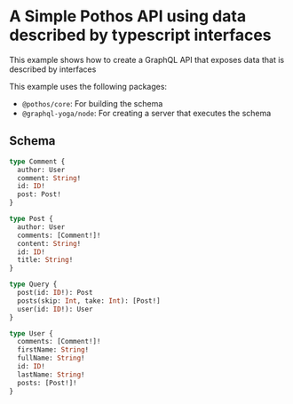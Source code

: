 # A Simple Pothos API using data described by typescript interfaces

This example shows how to create a GraphQL API that exposes data that is described by interfaces

This example uses the following packages:

- `@pothos/core`: For building the schema
- `@graphql-yoga/node`: For creating a server that executes the schema

## Schema

```graphql
type Comment {
  author: User
  comment: String!
  id: ID!
  post: Post!
}

type Post {
  author: User
  comments: [Comment!]!
  content: String!
  id: ID!
  title: String!
}

type Query {
  post(id: ID!): Post
  posts(skip: Int, take: Int): [Post!]
  user(id: ID!): User
}

type User {
  comments: [Comment!]!
  firstName: String!
  fullName: String!
  id: ID!
  lastName: String!
  posts: [Post!]!
}
```
